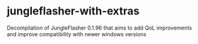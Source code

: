 # jungleflasher-with-extras
 Decompilation of JungleFlasher 0.1.96 that aims to add QoL improvements and improve compatibility with newer windows versions
